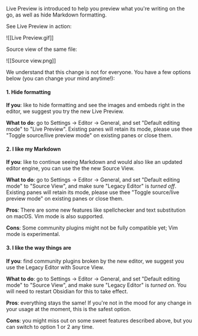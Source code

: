 Live Preview is introduced to help you preview what you're writing on the go, as well as hide Markdown formatting.

See Live Preview in action:

![[Live Preview.gif]]

Source view of the same file:

![[Source view.png]]

We understand that this change is not for everyone. You have a few options below (you can change your mind anytime!):

#### 1. Hide formatting

**If you**: like to hide formatting and see the images and embeds right in the editor, we suggest you try the new Live Preview.

**What to do**: go to Settings -> Editor -> General, and set "Default editing mode" to "Live Preview". Existing panes will retain its mode, please use thee "Toggle source/live preview mode" on existing panes or close them.

#### 2. I like my Markdown

**If you**: like to continue seeing Markdown and would also like an updated editor engine, you can use the the new Source View.

**What to do**: go to Settings -> Editor -> General, and set "Default editing mode" to "Source View", and make sure "Legacy Editor" is *turned off*. Existing panes will retain its mode, please use thee "Toggle source/live preview mode" on existing panes or close them.

**Pros**: There are some new features like spellchecker and text substitution on macOS. Vim mode is also supported.

**Cons**: Some community plugins might not be fully compatible yet; Vim mode is experimental.

#### 3. I like the way things are

**If you**: find community plugins broken by the new editor, we suggest you use the Legacy Editor with Source View.

**What to do**: go to Settings -> Editor -> General, and set "Default editing mode" to "Source View", and make sure "Legacy Editor" is *turned on*. You will need to restart Obsidian for this to take effect.

**Pros**: everything stays the same! If you're not in the mood for any change in your usage at the moment, this is the safest option.

**Cons**: you might miss out on some sweet features described above, but you can switch to option 1 or 2 any time.